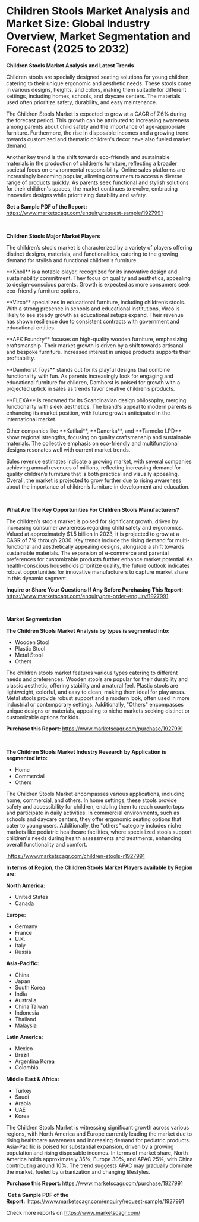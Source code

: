 <p><h1>Children Stools Market Analysis and Market Size: Global Industry Overview, Market Segmentation and Forecast (2025 to 2032)</h1></p><p><strong>Children Stools Market Analysis and Latest Trends</strong></p>
<p><p>Children stools are specially designed seating solutions for young children, catering to their unique ergonomic and aesthetic needs. These stools come in various designs, heights, and colors, making them suitable for different settings, including homes, schools, and daycare centers. The materials used often prioritize safety, durability, and easy maintenance.</p><p>The Children Stools Market is expected to grow at a CAGR of 7.6% during the forecast period. This growth can be attributed to increasing awareness among parents about child safety and the importance of age-appropriate furniture. Furthermore, the rise in disposable incomes and a growing trend towards customized and thematic children's decor have also fueled market demand. </p><p>Another key trend is the shift towards eco-friendly and sustainable materials in the production of children’s furniture, reflecting a broader societal focus on environmental responsibility. Online sales platforms are increasingly becoming popular, allowing consumers to access a diverse range of products quickly. As parents seek functional and stylish solutions for their children's spaces, the market continues to evolve, embracing innovative designs while prioritizing durability and safety.</p></p>
<p><strong>Get a Sample PDF of the Report:&nbsp;</strong> <a href="https://www.marketscagr.com/enquiry/request-sample/1927991?utm_campaign=2782&utm_medium=2&utm_source=Github&utm_content=ia&utm_term=28032025&utm_id=children-stools">https://www.marketscagr.com/enquiry/request-sample/1927991</a></p>
<p>&nbsp;</p>
<p><strong>Children Stools Major Market Players</strong></p>
<p><p>The children’s stools market is characterized by a variety of players offering distinct designs, materials, and functionalities, catering to the growing demand for stylish and functional children's furniture.</p><p>**Knoll** is a notable player, recognized for its innovative design and sustainability commitment. They focus on quality and aesthetics, appealing to design-conscious parents. Growth is expected as more consumers seek eco-friendly furniture options.</p><p>**Virco** specializes in educational furniture, including children’s stools. With a strong presence in schools and educational institutions, Virco is likely to see steady growth as educational setups expand. Their revenue has shown resilience due to consistent contracts with government and educational entities.</p><p>**AFK Foundry** focuses on high-quality wooden furniture, emphasizing craftsmanship. Their market growth is driven by a shift towards artisanal and bespoke furniture. Increased interest in unique products supports their profitability.</p><p>**Damhorst Toys** stands out for its playful designs that combine functionality with fun. As parents increasingly look for engaging and educational furniture for children, Damhorst is poised for growth with a projected uptick in sales as trends favor creative children’s products.</p><p>**FLEXA** is renowned for its Scandinavian design philosophy, merging functionality with sleek aesthetics. The brand's appeal to modern parents is enhancing its market position, with future growth anticipated in the international market.</p><p>Other companies like **Kutikai**, **Danerka**, and **Tarmeko LPD** show regional strengths, focusing on quality craftsmanship and sustainable materials. The collective emphasis on eco-friendly and multifunctional designs resonates well with current market trends.</p><p>Sales revenue estimates indicate a growing market, with several companies achieving annual revenues of millions, reflecting increasing demand for quality children’s furniture that is both practical and visually appealing. Overall, the market is projected to grow further due to rising awareness about the importance of children’s furniture in development and education.</p></p>
<p>&nbsp;</p>
<p><strong>What Are The Key Opportunities For Children Stools Manufacturers?</strong></p>
<p><p>The children’s stools market is poised for significant growth, driven by increasing consumer awareness regarding child safety and ergonomics. Valued at approximately $1.5 billion in 2023, it is projected to grow at a CAGR of 7% through 2030. Key trends include the rising demand for multi-functional and aesthetically appealing designs, alongside a shift towards sustainable materials. The expansion of e-commerce and parental preferences for customizable products further enhance market potential. As health-conscious households prioritize quality, the future outlook indicates robust opportunities for innovative manufacturers to capture market share in this dynamic segment.</p></p>
<p><strong>Inquire or Share Your Questions If Any Before Purchasing This Report:</strong> <a href="https://www.marketscagr.com/enquiry/pre-order-enquiry/1927991?utm_campaign=2782&utm_medium=2&utm_source=Github&utm_content=ia&utm_term=28032025&utm_id=children-stools">https://www.marketscagr.com/enquiry/pre-order-enquiry/1927991</a></p>
<p>&nbsp;</p>
<p><strong>Market Segmentation</strong></p>
<p><strong>The Children Stools Market Analysis by types is segmented into:</strong></p>
<p><ul><li>Wooden Stool</li><li>Plastic Stool</li><li>Metal Stool</li><li>Others</li></ul></p>
<p><p>The children stools market features various types catering to different needs and preferences. Wooden stools are popular for their durability and classic aesthetic, offering stability and a natural feel. Plastic stools are lightweight, colorful, and easy to clean, making them ideal for play areas. Metal stools provide robust support and a modern look, often used in more industrial or contemporary settings. Additionally, "Others" encompasses unique designs or materials, appealing to niche markets seeking distinct or customizable options for kids.</p></p>
<p><strong>Purchase this Report:&nbsp;</strong><a href="https://www.marketscagr.com/purchase/1927991?utm_campaign=2782&utm_medium=2&utm_source=Github&utm_content=ia&utm_term=28032025&utm_id=children-stools">https://www.marketscagr.com/purchase/1927991</a></p>
<p>&nbsp;</p>
<p><strong>The Children Stools Market Industry Research by Application is segmented into:</strong></p>
<p><ul><li>Home</li><li>Commercial</li><li>Others</li></ul></p>
<p><p>The Children Stools Market encompasses various applications, including home, commercial, and others. In home settings, these stools provide safety and accessibility for children, enabling them to reach countertops and participate in daily activities. In commercial environments, such as schools and daycare centers, they offer ergonomic seating options that cater to young users. Additionally, the "others" category includes niche markets like pediatric healthcare facilities, where specialized stools support children's needs during health assessments and treatments, enhancing overall functionality and comfort.</p></p>
<p><a href="https://www.marketscagr.com/children-stools-r1927991?utm_campaign=2782&utm_medium=2&utm_source=Github&utm_content=ia&utm_term=28032025&utm_id=children-stools">&nbsp;https://www.marketscagr.com/children-stools-r1927991</a></p>
<p><strong>In terms of Region, the Children Stools Market Players available by Region are:</strong></p>
<p>
    <p> <strong> North America: </strong>
        <ul>
            <li>United States</li>
            <li>Canada</li>
        </ul>
        </p> 
    <p> <strong> Europe: </strong>
        <ul>
            <li>Germany</li>
            <li>France</li>
            <li>U.K.</li>
            <li>Italy</li>
            <li>Russia</li>
        </ul>
        </p> 
    <p> <strong> Asia-Pacific: </strong>
        <ul>
            <li>China</li>
            <li>Japan</li>
            <li>South Korea</li>
            <li>India</li>
            <li>Australia</li>
            <li>China Taiwan</li>
            <li>Indonesia</li>
            <li>Thailand</li>
            <li>Malaysia</li>
        </ul>
        </p> 
    <p> <strong> Latin America: </strong>
        <ul>
            <li>Mexico</li>
            <li>Brazil</li>
            <li>Argentina Korea</li>
            <li>Colombia</li>
        </ul>
        </p> 
    <p> <strong> Middle East & Africa: </strong>
        <ul>
            <li>Turkey</li>
            <li>Saudi</li>
            <li>Arabia</li>
            <li>UAE</li>
            <li>Korea</li>
        </ul>
    </p>
    </p>
<p><p>The Children Stools Market is witnessing significant growth across various regions, with North America and Europe currently leading the market due to rising healthcare awareness and increasing demand for pediatric products. Asia-Pacific is poised for substantial expansion, driven by a growing population and rising disposable incomes. In terms of market share, North America holds approximately 35%, Europe 30%, and APAC 25%, with China contributing around 10%. The trend suggests APAC may gradually dominate the market, fueled by urbanization and changing lifestyles.</p></p>
<p><strong>Purchase this Report: </strong><a href="https://www.marketscagr.com/purchase/1927991?utm_campaign=2782&utm_medium=2&utm_source=Github&utm_content=ia&utm_term=28032025&utm_id=children-stools">https://www.marketscagr.com/purchase/1927991</a></p>
<p>&nbsp;<strong>Get a Sample PDF of the Report:&nbsp;&nbsp;</strong><a href="https://www.marketscagr.com/enquiry/request-sample/1927991?utm_campaign=2782&utm_medium=2&utm_source=Github&utm_content=ia&utm_term=28032025&utm_id=children-stools">https://www.marketscagr.com/enquiry/request-sample/1927991</a></p>
<p><strong></strong></p>
<p>Check more reports on <a href="https://www.marketscagr.com/?utm_campaign=2782&utm_medium=2&utm_source=Github&utm_content=ia&utm_term=28032025&utm_id=children-stools">https://www.marketscagr.com/</a></p>